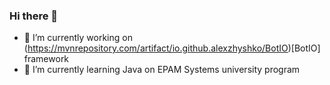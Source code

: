 ### Hi there 👋


- 🔭 I’m currently working on (https://mvnrepository.com/artifact/io.github.alexzhyshko/BotIO)[BotIO] framework 
- 🌱 I’m currently learning Java on EPAM Systems university program

